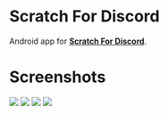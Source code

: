 # Scratch For Discord
Android app for **[Scratch For Discord](https://scratch-for-discord.netlify.app)**.

# Screenshots
![](https://i.imgur.com/xtTR4MR.png)
![](https://i.imgur.com/THWa1b7.png)
![](https://i.imgur.com/HCYRBIk.png)
![](https://i.imgur.com/r5EgDPT.png)